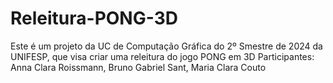 # Releitura-PONG-3D
Este é um projeto da UC de Computação Gráfica do 2º Smestre de 2024 da UNIFESP, que visa criar uma releitura do jogo PONG em 3D
Participantes: Anna Clara Roissmann, Bruno Gabriel Sant, Maria Clara Couto
